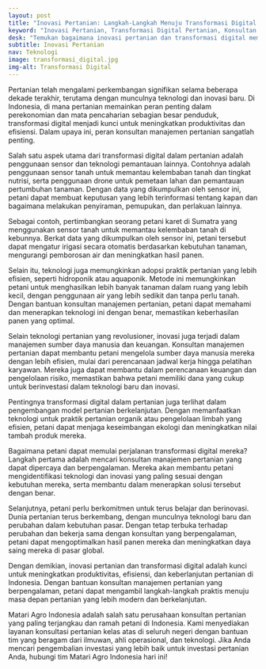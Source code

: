 ```yaml
---
layout: post
title: "Inovasi Pertanian: Langkah-Langkah Menuju Transformasi Digital dengan Bantuan Konsultan Manajemen"
keyword: "Inovasi Pertanian, Transformasi Digital Pertanian, Konsultan Manajemen Pertanian, Teknologi Pertanian, Pertanian Modern, Efisiensi Pertanian, Produktivitas Pertanian, Indonesia"
desk: "Temukan bagaimana inovasi pertanian dan transformasi digital membantu petani di Indonesia meningkatkan produktivitas, efisiensi, dan keberlanjutan"
subtitle: Inovasi Pertanian
nav: Teknologi
image: transformasi_digital.jpg
img-alt: Transformasi Digital
---
```


Pertanian telah mengalami perkembangan signifikan selama beberapa dekade terakhir, terutama dengan munculnya teknologi dan inovasi baru. Di Indonesia, di mana pertanian memainkan peran penting dalam perekonomian dan mata pencaharian sebagian besar penduduk, transformasi digital menjadi kunci untuk meningkatkan produktivitas dan efisiensi. Dalam upaya ini, peran konsultan manajemen pertanian sangatlah penting.

Salah satu aspek utama dari transformasi digital dalam pertanian adalah penggunaan sensor dan teknologi pemantauan lainnya. Contohnya adalah penggunaan sensor tanah untuk memantau kelembaban tanah dan tingkat nutrisi, serta penggunaan drone untuk pemetaan lahan dan pemantauan pertumbuhan tanaman. Dengan data yang dikumpulkan oleh sensor ini, petani dapat membuat keputusan yang lebih terinformasi tentang kapan dan bagaimana melakukan penyiraman, pemupukan, dan perlakuan lainnya.

Sebagai contoh, pertimbangkan seorang petani karet di Sumatra yang menggunakan sensor tanah untuk memantau kelembaban tanah di kebunnya. Berkat data yang dikumpulkan oleh sensor ini, petani tersebut dapat mengatur irigasi secara otomatis berdasarkan kebutuhan tanaman, mengurangi pemborosan air dan meningkatkan hasil panen.

Selain itu, teknologi juga memungkinkan adopsi praktik pertanian yang lebih efisien, seperti hidroponik atau aquaponik. Metode ini memungkinkan petani untuk menghasilkan lebih banyak tanaman dalam ruang yang lebih kecil, dengan penggunaan air yang lebih sedikit dan tanpa perlu tanah. Dengan bantuan konsultan manajemen pertanian, petani dapat memahami dan menerapkan teknologi ini dengan benar, memastikan keberhasilan panen yang optimal.

Selain teknologi pertanian yang revolusioner, inovasi juga terjadi dalam manajemen sumber daya manusia dan keuangan. Konsultan manajemen pertanian dapat membantu petani mengelola sumber daya manusia mereka dengan lebih efisien, mulai dari perencanaan jadwal kerja hingga pelatihan karyawan. Mereka juga dapat membantu dalam perencanaan keuangan dan pengelolaan risiko, memastikan bahwa petani memiliki dana yang cukup untuk berinvestasi dalam teknologi baru dan inovasi.

Pentingnya transformasi digital dalam pertanian juga terlihat dalam pengembangan model pertanian berkelanjutan. Dengan memanfaatkan teknologi untuk praktik pertanian organik atau pengelolaan limbah yang efisien, petani dapat menjaga keseimbangan ekologi dan meningkatkan nilai tambah produk mereka.

Bagaimana petani dapat memulai perjalanan transformasi digital mereka? Langkah pertama adalah mencari konsultan manajemen pertanian yang dapat dipercaya dan berpengalaman. Mereka akan membantu petani mengidentifikasi teknologi dan inovasi yang paling sesuai dengan kebutuhan mereka, serta membantu dalam menerapkan solusi tersebut dengan benar.

Selanjutnya, petani perlu berkomitmen untuk terus belajar dan berinovasi. Dunia pertanian terus berkembang, dengan munculnya teknologi baru dan perubahan dalam kebutuhan pasar. Dengan tetap terbuka terhadap perubahan dan bekerja sama dengan konsultan yang berpengalaman, petani dapat mengoptimalkan hasil panen mereka dan meningkatkan daya saing mereka di pasar global.

Dengan demikian, inovasi pertanian dan transformasi digital adalah kunci untuk meningkatkan produktivitas, efisiensi, dan keberlanjutan pertanian di Indonesia. Dengan bantuan konsultan manajemen pertanian yang berpengalaman, petani dapat mengambil langkah-langkah praktis menuju masa depan pertanian yang lebih modern dan berkelanjutan.

Matari Agro Indonesia adalah salah satu perusahaan konsultan pertanian yang paling terjangkau dan ramah petani di Indonesia. Kami menyediakan layanan konsultasi pertanian kelas atas di seluruh negeri dengan bantuan tim yang beragam dari ilmuwan, ahli operasional, dan teknologi. Jika Anda mencari pengembalian investasi yang lebih baik untuk investasi pertanian Anda, hubungi tim Matari Agro Indonesia hari ini!
